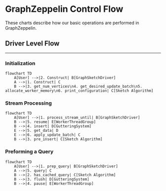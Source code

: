 # GraphZeppelin Control Flow
These charts describe how our basic operations are performed in GraphZeppelin.

## Driver Level Flow
---

### Initialization
```mermaid
flowchart TD
    A[User] -->|2. Construct| B[GraphSketchDriver]
    A -->|1. Construct| C
    B -->|3. get_num_vertices\n4. get_desired_update_batch\n5. allocate_worker_memory\n6. print_configuration| C[Sketch Algorithm]
```

### Stream Processing
```mermaid
flowchart TD
    A[User] -->|1. process_stream_until| B[GraphSketchDriver]
    B -->|5. resume| E[WorkerThreadGroup]
    B -->|4. insert| D[GutteringSystem]
    E -->|5. get_data| D
    E -->|6. apply_update_batch| C
    B -->|3. pre_insert| C[Sketch Algorithm]
```

### Preforming a Query
```mermaid
flowchart TD
    A[User] -->|1. prep_query| B[GraphSketchDriver]
    A -->|5. query| C
    B -->|2. has_cached_query| C[Sketch Algorithm]
    B -->|3. flush| D[GutteringSystem]
    B -->|4. pause| E[WorkerThreadGroup]
```
